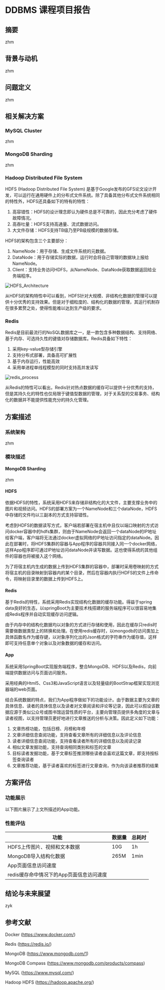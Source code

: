 # DDBMS 课程项目报告

## 摘要

zhm

## 背景与动机

zhm

## 问题定义

zhm

## 相关解决方案

### MySQL Cluster

zhm

### MongoDB Sharding

zhm

### Hadoop Distributed File System

HDFS (Hadoop Distributed File System) 是基于Google发布的GFS论文设计开发，可以运行在通用硬件上的分布式文件系统。除了具备其他分布式文件系统相同的特性外，HDFS还具备如下的特有的特性：

1. 高容错性：HDFS的设计理念即认为硬件总是不可靠的，因此充分考虑了硬件故障情况。
2. 高吞吐量：HDFS支持高通量、流式数据访问。
3. 大文件存储：HDFS支持TB级乃至PB级规模的数据存储。

HDFS的架构包含三个主要部分：

1. NameNode：用于存储、生成文件系统的元数据。
2. DataNode：用于存储实际的数据，运行时会将自己管理的数据块上报给NameNode。
3. Client：支持业务访问HDFS，从NameNode、DataNode获取数据返回给业务端程序。

![HDFS_Architecture](E:\Homework\DDBMS\project\DDBMS\figures\HDFS_Architecture.png)

从HDFS的架构特性中可以看到，HDFS针对大规模、非结构化数据的管理可以提供十分优秀的支持效果。但是对于细粒度的、结构化的数据的管理，其运行机制存在很多累赘之处，使得性能难以达到生产级的要求。

### Redis

Redis是目前最流行的NoSQL数据库之一，是一款包含多种数据结构、支持网络、基于内存、可选持久性的键值对存储数据库。Redis具备如下特性：

1. 采用key-value型存储引擎
2. 支持分布式部署，具备高可扩展性
3. 基于内存运行，性能高效
4. 采用单进程单线程模型的同时支持高并发读写

![redis_process](E:\Homework\DDBMS\project\DDBMS\figures\redis_process.png)

从Redis的特性可以看出，Redis针对热点数据的缓存可以提供十分优秀的支持，但是其持久化的特性也仅局限于键值型数据的管理，对于关系型的交易事务、结构化的数据并不能提供性能充分的持久化管理。



## 方案描述

### 系统架构

zhm

### 模块描述

#### MongoDB Sharding

zhm

#### HDFS

依据HDFS的特性，系统采用HDFS来存储非结构化的大文件，主要支撑业务中的图片和视频访问。HDFS的部署方案为一个NameNode和三个dataNode，HDFS中存储的文件均以三副本的方式支持容错性。

考虑到HDFS的数据读写方式，客户端若部署在宿主机中且仅以端口映射的方式访问docker容器中的hdfs集群，则由于NameNode会返回一个dataNode的IP地址给客户端，客户端将无法通过docker虚拟网络的IP地址访问指定的dataNode。因此在部署时，将HDFS集群的容器与App程序的容器共同接入同一个docker网络，这样App程序即可通过IP地址访问dataNode并读写数据。这也使得系统的其他组件的容器也将被接入这个网络。

为了将宿主机内生成的数据上传到HDFS集群的容器中，部署时采用卷映射的方式将宿主机的目录映射到容器内的某个目录，然后在容器内执行HDFS的文件上传命令，将映射目录里的数据上传到HDFS上。

#### Redis

基于Redis的特性，系统采用Redis实现结构化数据的缓存功能。得益于spring data良好的生态，以springBoot为主要技术栈搭建的服务端程序可以很容易地集成Redis程序并自动实现缓存访问逻辑。

由于内存中的结构化数据均以对象的方式进行存储和使用，因此在缓存只redis时需要做数据类型上的转换和处理。在使用redis缓存时，以mongodb的访问类加上具体函数名作为缓存键，以对象序列化出的Json格式的字符串作为缓存值，这样即可支持任意单个对象以及对象数据的缓存和访问。

#### App

系统采用SpringBoot实现服务端程序，整合MongoDB、HDFS以及Redis，向前端提供数据访问与页面访问服务。

采用经典的Html5、Css3和JavaScript语言以及轻量级的BootStrap框架实现浏览器端的web页面。

结合系统数据的特点，我们为App程序做如下的功能设计。由于数据主要为文章的具体信息、读者的具体信息以及读者对文章阅读和评论等记录，因此可以假设该数据应源于类似公众号或图书馆运营性质的平台，主要向管理员提供多角度的文章与读者视图，以支持管理员更好地进行文章推送的分析与决策。因此定义如下功能：

1. 文章热榜功能，包括日榜、月榜和年榜
2. 文章详细信息查阅功能，支持查看文章所有的详细信息以及评论信息
3. 读者详细信息查阅功能，支持查看读者所有的详细信息以及阅读记录
4. 相似文章发掘功能，支持查询相同类别和标签的文章
5. 目标读者发掘功能，基于文章标签推测哪些读者会喜欢这篇文章，即支持按标签查询读者
6. 文章推荐功能，基于读者喜欢的标签进行文章查询，作为向该读者推荐的结果



## 方案评估

### 功能展示

以下图片展示了上文所描述的App功能。



### 性能评估

| 功能                                     | 数据量 | 总耗时 |
| ---------------------------------------- | ------ | ------ |
| HDFS上传图片、视频和文本数据             | 10G    | 1h     |
| MongoDB导入结构化数据                    | 265M   | 1min   |
| App页面信息访问速度                      |        |        |
| redis缓存命中情况下的App页面信息访问速度 |        |        |



## 结论与未来展望

zyk



## 参考文献

Docker (https://www.docker.com/)

Redis (https://redis.io/)

MongoDB (https://www.mongodb.com/1)

MongoDB Compass (https://www.mongodb.com/products/compass)

MySQL (https://www.mysql.com/)

Hadoop HDFS (https://hadoop.apache.org/)